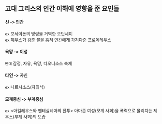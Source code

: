 ## 고대 그리스의 인간 이해에 영향을 준 요인들

#### 신 -> 인간

`ex` 포세이돈의 명령을 거역한 오딧세이   
`ex` 제우스가 감춘 불을 훔쳐 인간에게 가져다준 프로메테우스

#### 욕망 -> 이성

`반대` 감정, 자유, 욕망, 디오니소스 축제

#### 타인 -> 자신

`ex` 나르시소스(자의식)

#### 모계중심 -> 부계중심

`ex` <아킬레우스와 펜테실레아의 전투> 아마존 여성(모계 사회)을 폭력으로 물리치는 제우스(부계 사회)의 모습

